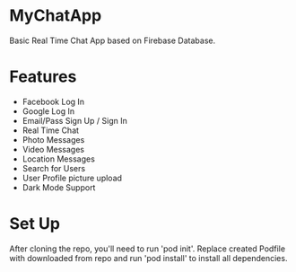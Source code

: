 # MyChatApp
Basic Real Time Chat App based on Firebase Database.

# Features

- Facebook Log In
- Google Log In
- Email/Pass Sign Up / Sign In
- Real Time Chat
- Photo Messages
- Video Messages
- Location Messages
- Search for Users
- User Profile picture upload
- Dark Mode Support

# Set Up

After cloning the repo, you'll need to run 'pod init'. Replace created Podfile with downloaded from repo and run 'pod install' to install all dependencies.
